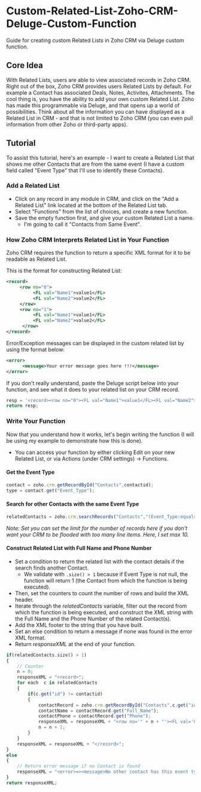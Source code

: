 # Custom-Related-List-Zoho-CRM-Deluge-Custom-Function
Guide for creating custom Related Lists in Zoho CRM via Deluge custom function.

## Core Idea
With Related Lists, users are able to view associated records in Zoho CRM. Right out of the box, Zoho CRM provides users Related Lists by default. For example a Contact has associated Deals, Notes, Activites, Attachments. The cool thing is, you have the ability to add your own custom Related List. Zoho has made this programmable via Deluge, and that opens up a world of possibilities. Think about all the information you can have displayed as a Related List in CRM - and that is not limited to Zoho CRM (you can even pull information from other Zoho or third-party apps).

## Tutorial
To assist this tutorial, here's an example - I want to create a Related List that shows me other Contacts that are from the same event (I have a custom field called "Event Type" that I'll use to identify these Contacts).

### Add a Related List
* Click on any record in any module in CRM, and click on the "Add a Related List" link located at the bottom of the Related List tab. 
* Select "Functions" from the list of choices, and create a new function.
* Save the empty function first, and give your custom Related List a name.
  * I'm going to call it "Contacts from Same Event".

### How Zoho CRM Interprets Related List in Your Function
Zoho CRM requires the function to return a specific XML format for it to be readable as Related List.

This is the format for constructing Related List:

```xml
<record>
     <row no="0">
          <FL val="Name1">value1</FL>
          <FL val="Name2">value2</FL>
     </row>
     <row no="1">
          <FL val="Name1">value1</FL>
          <FL val="Name2">value2</FL>
      </row>
</record>
```

Error/Exception messages can be displayed in the custom related list by using the format below:

```xml
<error>
      <message>Your error message goes here !!!</message>
</error>
```

If you don't really understand, paste the Deluge script below into your function, and see what it does to your related list on your CRM record.
```javascript
resp = '<record><row no="0"><FL val="Name1">value1</FL><FL val="Name2">value2</FL></row><row no="1"><FL val="Name1">value1</FL><FL val="Name2">value2</FL></row></record>';
return resp;
```

### Write Your Function
Now that you understand how it works, let's begin writing the function (I will be using my example to demonstrate how this is done).
* You can access your function by either clicking Edit on your new Related List, or via Actions (under CRM settings) -> Functions.

#### Get the Event Type
```javascript
contact = zoho.crm.getRecordById("Contacts",contactid);
type = contact.get("Event_Type");
```

#### Search for other Contacts with the same Event Type
```javascript
relatedContacts = zoho.crm.searchRecords("Contacts","(Event_Type:equals:" + type + ")",1,10);
```
*Note: Set you can set the limit for the number of records here if you don't want your CRM to be flooded with too many line items. Here, I set max 10.*

#### Construct Related List with Full Name and Phone Number
* Set a condition to return the related list with the contact details if the search finds another Contact.
  * We validate with `.size() > 1` because if Event Type is not null, the function will return 1 (the Contact from which the function is being executed).
 * Then, set the counters to count the number of rows and build the XML header.
 * Iterate through the *relatedContacts* variable, filter out the record from which the function is being executed, and construct the XML string with the Full Name and the Phone Number of the related Contact(s).
* Add the XML footer to the string that you have built.
* Set an else condition to return a message if none was found in the error XML format.
* Return *responseXML* at the end of your function.

```javascript
if(relatedContacts.size() > 1)
{
	// Counter
	n = 0;
	responseXML = "<record>";
	for each  c in relatedContacts
	{
		if(c.get("id") != contactid)
		{
			contactRecord = zoho.crm.getRecordById("Contacts",c.get("id"));
			contactName = contactRecord.get("Full_Name");
			contactPhone = contactRecord.get("Phone");
			responseXML = responseXML + "<row no='" + n + "'><FL val='Customer Name'>" + contactName + "</FL><FL val='Phone'>" + contactPhone + "</FL></row>";
			n = n + 1;
		}
	}
	responseXML = responseXML + "</record>";
}
else
{
	// Return error message if no Contact is found
	responseXML = "<error>=><message>No other contact has this event type.</message></error>";
}
return responseXML;
```

